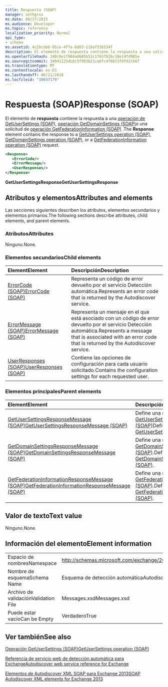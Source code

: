 ```yaml
---
title: Respuesta (SOAP)
manager: sethgros
ms.date: 09/17/2015
ms.audience: Developer
ms.topic: reference
localization_priority: Normal
api_type:
- schema
ms.assetid: 4c2bcdeb-95ce-4ffa-bd83-118af53b534f
description: El elemento de respuesta contiene la respuesta a una solicitud de operación (SOAP) GetFederationInformation, operación GetDomainSettings (SOAP) o una operación de GetUserSettings (SOAP).
ms.openlocfilehash: 240c8e1f904ad685b51c1f657b2bc18e14fd985e
ms.sourcegitcommit: 34041125dc8c5f993b21cebfc4f8b72f0fd2cb6f
ms.translationtype: MT
ms.contentlocale: es-ES
ms.lasthandoff: 06/11/2018
ms.locfileid: "19837179"
---
```

# <a name="response-soap"></a><span data-ttu-id="ccf9e-103">Respuesta (SOAP)</span><span class="sxs-lookup"><span data-stu-id="ccf9e-103">Response (SOAP)</span></span>

<span data-ttu-id="ccf9e-104">El elemento de **respuesta** contiene la respuesta a una [operación de GetUserSettings (SOAP)](getusersettings-operation-soap.md), [operación GetDomainSettings (SOAP)](getdomainsettings-operation-soap.md)o una solicitud de [operación GetFederationInformation (SOAP)](getfederationinformation-operation-soap.md) .</span><span class="sxs-lookup"><span data-stu-id="ccf9e-104">The **Response** element contains the response to a [GetUserSettings operation (SOAP)](getusersettings-operation-soap.md), [GetDomainSettings operation (SOAP)](getdomainsettings-operation-soap.md), or a [GetFederationInformation operation (SOAP)](getfederationinformation-operation-soap.md) request.</span></span> 
  
```XML
<Response>
   <ErrorCode/>
   <ErrorMessage/>
   <UserResponses/>
</Response>
```

 <span data-ttu-id="ccf9e-105">**GetUserSettingsResponse**</span><span class="sxs-lookup"><span data-stu-id="ccf9e-105">**GetUserSettingsResponse**</span></span>
## <a name="attributes-and-elements"></a><span data-ttu-id="ccf9e-106">Atributos y elementos</span><span class="sxs-lookup"><span data-stu-id="ccf9e-106">Attributes and elements</span></span>

<span data-ttu-id="ccf9e-107">Las secciones siguientes describen los atributos, elementos secundarios y elementos primarios.</span><span class="sxs-lookup"><span data-stu-id="ccf9e-107">The following sections describe attributes, child elements, and parent elements.</span></span>
  
### <a name="attributes"></a><span data-ttu-id="ccf9e-108">Atributos</span><span class="sxs-lookup"><span data-stu-id="ccf9e-108">Attributes</span></span>

<span data-ttu-id="ccf9e-109">Ninguno.</span><span class="sxs-lookup"><span data-stu-id="ccf9e-109">None.</span></span>
  
### <a name="child-elements"></a><span data-ttu-id="ccf9e-110">Elementos secundarios</span><span class="sxs-lookup"><span data-stu-id="ccf9e-110">Child elements</span></span>

|<span data-ttu-id="ccf9e-111">**Element**</span><span class="sxs-lookup"><span data-stu-id="ccf9e-111">**Element**</span></span>|<span data-ttu-id="ccf9e-112">**Descripción**</span><span class="sxs-lookup"><span data-stu-id="ccf9e-112">**Description**</span></span>|
|:-----|:-----|
|[<span data-ttu-id="ccf9e-113">ErrorCode (SOAP)</span><span class="sxs-lookup"><span data-stu-id="ccf9e-113">ErrorCode (SOAP)</span></span>](errorcode-soap.md) <br/> |<span data-ttu-id="ccf9e-114">Representa un código de error devuelto por el servicio Detección automática.</span><span class="sxs-lookup"><span data-stu-id="ccf9e-114">Represents an error code that is returned by the Autodiscover service.</span></span>  <br/> |
|[<span data-ttu-id="ccf9e-115">ErrorMessage (SOAP)</span><span class="sxs-lookup"><span data-stu-id="ccf9e-115">ErrorMessage (SOAP)</span></span>](errormessage-soap.md) <br/> |<span data-ttu-id="ccf9e-116">Representa un mensaje en el que está asociado con un código de error devuelto por el servicio Detección automática.</span><span class="sxs-lookup"><span data-stu-id="ccf9e-116">Represents a message that is associated with an error code that is returned by the Autodiscover service.</span></span>  <br/> |
|[<span data-ttu-id="ccf9e-117">UserResponses (SOAP)</span><span class="sxs-lookup"><span data-stu-id="ccf9e-117">UserResponses (SOAP)</span></span>](userresponses-soap.md) <br/> |<span data-ttu-id="ccf9e-118">Contiene las opciones de configuración para cada usuario solicitado.</span><span class="sxs-lookup"><span data-stu-id="ccf9e-118">Contains the configuration settings for each requested user.</span></span>  <br/> |
   
### <a name="parent-elements"></a><span data-ttu-id="ccf9e-119">Elementos principales</span><span class="sxs-lookup"><span data-stu-id="ccf9e-119">Parent elements</span></span>

|<span data-ttu-id="ccf9e-120">**Element**</span><span class="sxs-lookup"><span data-stu-id="ccf9e-120">**Element**</span></span>|<span data-ttu-id="ccf9e-121">**Descripción**</span><span class="sxs-lookup"><span data-stu-id="ccf9e-121">**Description**</span></span>|
|:-----|:-----|
|[<span data-ttu-id="ccf9e-122">GetUserSettingsResponseMessage (SOAP)</span><span class="sxs-lookup"><span data-stu-id="ccf9e-122">GetUserSettingsResponseMessage (SOAP)</span></span>](getusersettingsresponsemessage-soap.md) <br/> |<span data-ttu-id="ccf9e-123">Define una respuesta a un [GetUserSettingsRequest (SOAP)](getusersettingsrequest-soap.md)</span><span class="sxs-lookup"><span data-stu-id="ccf9e-123">Defines a response to a [GetUserSettingsRequest (SOAP)](getusersettingsrequest-soap.md)</span></span> <br/> |
|[<span data-ttu-id="ccf9e-124">GetDomainSettingsResponseMessage (SOAP)</span><span class="sxs-lookup"><span data-stu-id="ccf9e-124">GetDomainSettingsResponseMessage (SOAP)</span></span>](getdomainsettingsresponsemessage-soap.md) <br/> |<span data-ttu-id="ccf9e-125">Define una respuesta a un [GetDomainSettingsRequest (SOAP)](getdomainsettingsrequest-soap.md).</span><span class="sxs-lookup"><span data-stu-id="ccf9e-125">Defines a response to a [GetDomainSettingsRequest (SOAP)](getdomainsettingsrequest-soap.md).</span></span>  <br/> |
|[<span data-ttu-id="ccf9e-126">GetFederationInformationResponseMessage (SOAP)</span><span class="sxs-lookup"><span data-stu-id="ccf9e-126">GetFederationInformationResponseMessage (SOAP)</span></span>](getfederationinformationresponsemessage-soap.md) <br/> |<span data-ttu-id="ccf9e-127">Define una respuesta a un [GetFederationInformationRequest (SOAP)](getfederationinformationrequest-soap.md).</span><span class="sxs-lookup"><span data-stu-id="ccf9e-127">Defines a response to a [GetFederationInformationRequest (SOAP)](getfederationinformationrequest-soap.md).</span></span>  <br/> |
   
## <a name="text-value"></a><span data-ttu-id="ccf9e-128">Valor de texto</span><span class="sxs-lookup"><span data-stu-id="ccf9e-128">Text value</span></span>

<span data-ttu-id="ccf9e-129">Ninguno.</span><span class="sxs-lookup"><span data-stu-id="ccf9e-129">None.</span></span>
  
## <a name="element-information"></a><span data-ttu-id="ccf9e-130">Información del elemento</span><span class="sxs-lookup"><span data-stu-id="ccf9e-130">Element information</span></span>

|||
|:-----|:-----|
|<span data-ttu-id="ccf9e-131">Espacio de nombres</span><span class="sxs-lookup"><span data-stu-id="ccf9e-131">Namespace</span></span>  <br/> |http://schemas.microsoft.com/exchange/2010/Autodiscover  <br/> |
|<span data-ttu-id="ccf9e-132">Nombre de esquema</span><span class="sxs-lookup"><span data-stu-id="ccf9e-132">Schema Name</span></span>  <br/> |<span data-ttu-id="ccf9e-133">Esquema de detección automática</span><span class="sxs-lookup"><span data-stu-id="ccf9e-133">Autodiscover schema</span></span>  <br/> |
|<span data-ttu-id="ccf9e-134">Archivo de validación</span><span class="sxs-lookup"><span data-stu-id="ccf9e-134">Validation File</span></span>  <br/> |<span data-ttu-id="ccf9e-135">Messages.xsd</span><span class="sxs-lookup"><span data-stu-id="ccf9e-135">Messages.xsd</span></span>  <br/> |
|<span data-ttu-id="ccf9e-136">Puede estar vacío</span><span class="sxs-lookup"><span data-stu-id="ccf9e-136">Can be Empty</span></span>  <br/> |<span data-ttu-id="ccf9e-137">Verdadero</span><span class="sxs-lookup"><span data-stu-id="ccf9e-137">True</span></span>  <br/> |
   
## <a name="see-also"></a><span data-ttu-id="ccf9e-138">Ver también</span><span class="sxs-lookup"><span data-stu-id="ccf9e-138">See also</span></span>



[<span data-ttu-id="ccf9e-139">Operación GetUserSettings (SOAP)</span><span class="sxs-lookup"><span data-stu-id="ccf9e-139">GetUserSettings operation (SOAP)</span></span>](getusersettings-operation-soap.md)


[<span data-ttu-id="ccf9e-140">Referencia de servicio web de detección automática para Exchange</span><span class="sxs-lookup"><span data-stu-id="ccf9e-140">Autodiscover web service reference for Exchange</span></span>](autodiscover-web-service-reference-for-exchange.md)
  
[<span data-ttu-id="ccf9e-141">Elementos de Autodiscover XML SOAP para Exchange 2013</span><span class="sxs-lookup"><span data-stu-id="ccf9e-141">SOAP Autodiscover XML elements for Exchange 2013</span></span>](soap-autodiscover-xml-elements-for-exchange-2013.md)

